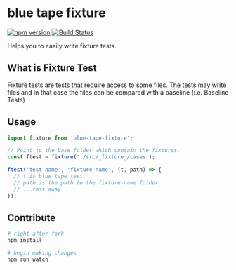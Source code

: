 # blue tape fixture

[![npm version](https://badge.fury.io/js/blue-tape-fixture.svg)](https://badge.fury.io/js/blue-tape-fixture)
[![Build Status](https://travis-ci.org/unional/blue-tape-fixture.svg?branch=master)](https://travis-ci.org/unional/blue-tape-fixture)

Helps you to easily write fixture tests.

## What is Fixture Test

Fixture tests are tests that require access to some files. The tests may write files and in that case the files can be compared with a baseline (i.e. Baseline Tests)


## Usage

```ts
import fixture from 'blue-tape-fixture';

// Point to the base folder which contain the fixtures.
const ftest = fixture('./src/_fixture_/cases');

ftest('test name', 'fixture-name', (t, path) => {
  // t is blue-tape test.
  // path is the path to the fixture-name folder.
  // ...test away
});
```

## Contribute

```sh
# right after fork
npm install

# begin making changes
npm run watch

```
